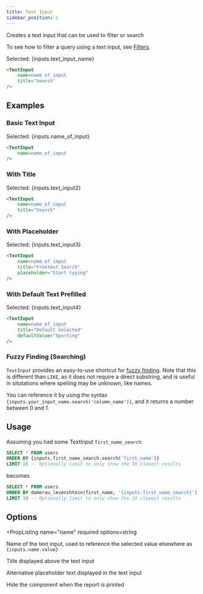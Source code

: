 ```yaml
---
title: Text Input
sidebar_position: 1
---
```


Creates a text input that can be used to filter or search

To see how to filter a query using a text input, see [Filters](/core-concepts/filters).

<TextInput
    name=text_input_name
    title="Search"
/>

Selected: {inputs.text_input_name}

````markdown
<TextInput
    name=name_of_input
    title="Search"
/>
````

## Examples

### Basic Text Input

<TextInput
    name=name_of_input
/>

Selected: {inputs.name_of_input}

````markdown
<TextInput
    name=name_of_input
/>
````

### With Title

<TextInput
    name=text_input2
    title="Search"
/>

Selected: {inputs.text_input2}

````markdown
<TextInput
    name=name_of_input
    title="Search"
/>
````

### With Placeholder

<TextInput
    name=text_input3
    title="Freetext Search"
    placeholder="Start typing"
/>

Selected: {inputs.text_input3}

````markdown
<TextInput
    name=name_of_input
    title="Freetext Search"
    placeholder="Start typing"
/>
````

### With Default Text Prefilled

<TextInput
    name=text_input4
    title="Default Selected"
    defaultValue="Sporting"
/>

Selected: {inputs.text_input4}

````markdown
<TextInput
    name=name_of_input
    title="Default Selected"
    defaultValue="Sporting"
/>
````

### Fuzzy Finding (Searching)


`TextInput` provides an easy-to-use shortcut for [fuzzy finding](https://duckdb.org/docs/sql/functions/char#text-similarity-functions). Note that this is different than `LIKE`, as it does not require a direct substring, and is useful in situtations where spelling may be unknown, like names.

You can reference it by using the syntax `{inputs.your_input_name.search('column_name')}`, and it returns a number between 0 and 1.

## Usage

Assuming you had some TextInput `first_name_search`:

```sql
SELECT * FROM users
ORDER BY {inputs.first_name_search.search('first_name')}
LIMIT 10 -- Optionally limit to only show the 10 closest results
```

becomes

```sql
SELECT * FROM users
ORDER BY damerau_levenshtein(first_name, '{inputs.first_name_search}')
LIMIT 10 -- Optionally limit to only show the 10 closest results
```

## Options

<PropListing 
    name="name"
    required
    options=string
>

Name of the text input, used to reference the selected value elsewhere as `{inputs.name.value}`

</PropListing>
<PropListing 
    name="title"
    options=string
>

Title displayed above the text input

</PropListing>
<PropListing 
    name="placeholder"
    options=string
    defaultValue="Type to search"
>

Alternative placeholder text displayed in the text input

</PropListing>
<PropListing 
    name="hideDuringPrint"
    options={['true', 'false']}
    defaultValue="true"
>

Hide the component when the report is printed

</PropListing>